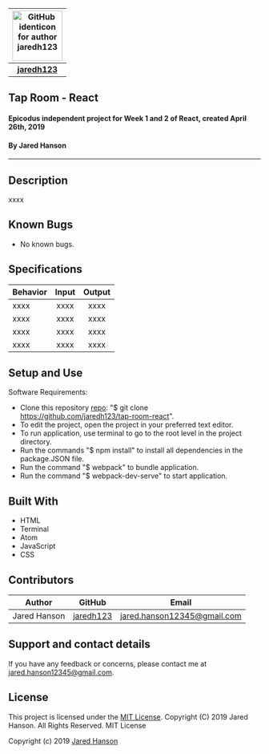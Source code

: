 |<img src="https://github.com/identicons/jaredh123.png" width=100 alt="GitHub identicon for author jaredh123">|
|:-----:|
| [**jaredh123**](https://github.com/jaredh123 ) |

##  **Tap Room - React**

#### Epicodus independent project for Week 1 and 2 of React, created April 26th, 2019
#### By Jared Hanson

----------

## Description
xxxx

## Known Bugs
* No known bugs.

## Specifications

| Behavior | Input | Output |
|----------|:-----:|:------:|
| xxxx | xxxx | xxxx |
| xxxx | xxxx | xxxx |
| xxxx | xxxx | xxxx |
| xxxx | xxxx | xxxx |

## Setup and Use
Software Requirements:

* Clone this repository [repo](https://github.com/jaredh123/tap-room-react): "$ git clone https://github.com/jaredh123/tap-room-react".
* To edit the project, open the project in your preferred text editor.
* To run application, use terminal to go to the root level in the project directory.
* Run the commands "$ npm install" to install all dependencies in the package.JSON file.
* Run the command "$ webpack" to bundle application.
* Run the command "$ webpack-dev-serve" to start application.

## Built With
* HTML
* Terminal
* Atom
* JavaScript
* CSS

## Contributors

| Author | GitHub | Email |
|--------|:------:|:-----:|
| Jared Hanson | [jaredh123](https://github.com/jaredh123) | [jared.hanson12345@gmail.com](mailto:jared.hanson12345@gmail.com) |

## Support and contact details

If you have any feedback or concerns, please contact me at [jared.hanson12345@gmail.com](mailto:jared.hanson12345@gmail.com).

## License

This project is licensed under the [MIT License](https://opensource.org/licenses/MIT). Copyright (C) 2019 Jared Hanson. All Rights Reserved. MIT License

Copyright (c) 2019 [Jared Hanson](https://github.com/jaredh123)